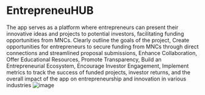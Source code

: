 # EntrepreneuHUB
The app serves as a platform where entrepreneurs can present their innovative ideas and projects to potential investors, facilitating funding opportunities from MNCs.
Clearly outline the goals of the project, Create opportunities for entrepreneurs to secure funding from MNCs through direct connections and streamlined proposal submissions, Enhance Collaboration, Offer Educational Resources, Promote Transparency, Build an Entrepreneurial Ecosystem, Encourage Investor Engagement, Implement metrics to track the success of funded projects, investor returns, and the overall impact of the app on entrepreneurship and innovation in various industries  ![image](https://github.com/user-attachments/assets/14960574-1549-44c3-97de-7639a1cdef01)
